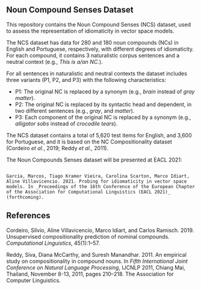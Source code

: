 Noun Compound Senses Dataset
----------------------------

This repository contains the Noun Compound Senses (NCS) dataset, used to assess the representation of idiomaticity in vector space models.

The NCS dataset has data for 280 and 180 noun compounds (NCs) in English and Portuguese, respectively, with different degrees of idiomaticity. For each compound, it contains 3 naturalistic corpus sentences and a neutral context (e.g., _This is a/an NC._).

For all sentences in naturalistic and neutral contexts the dataset includes three variants (P1, P2, and P3) with the following characteristics:

  * P1: The original NC is replaced by a synonym (e.g., _brain_ instead of _gray matter_).
  * P2: The original NC is replaced by its syntactic head and dependent, in two different sentences (e.g., _gray_, and _matter_).
  * P3: Each component of the original NC is replaced by a synonym (e.g., _alligator sobs_ instead of _crocodile tears_).

The NCS dataset contains a total of 5,620 test items for English, and 3,600 for Portuguese, and it is based on the NC Compositionality dataset (Cordeiro _et al._, 2019; Reddy _et al_., 2011).

The Noun Compounds Senses dataset will be presented at EACL 2021:

<code>
Garcia, Marcos, Tiago Kramer Vieira, Carolina Scarton, Marco Idiart, Aline Villavicencio. 2021. Probing for idiomaticity in vector space models. In _Proceedings of the 16th Conference of the European Chapter of the Association for Computational Linguistics (EACL 2021)_ (forthcoming).
</code>

## References
Cordeiro, Silvio, Aline Villavicencio, Marco Idiart, and Carlos Ramisch. 2019. Unsupervised compositionality prediction of nominal compounds. _Computational Linguistics_, 45(1):1–57.

Reddy, Siva, Diana McCarthy, and Suresh Manandhar. 2011. An empirical study on compositionality in compound nouns. In _Fifth International Joint Conference on Natural Language Processing_, IJCNLP 2011, Chiang Mai, Thailand, November 8-13, 2011, pages 210–218. The Association for Computer Linguistics.
